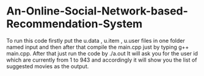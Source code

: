 An-Online-Social-Network-based-Recommendation-System
====================================================
To run this code firstly put the u.data , u.item , u.user files in one folder named input and then after that compile the main.cpp just by typing g++ main.cpp. After that just run the code by ./a.out 
It will ask you for the user id which are currently from 1 to 943 and accordingly it will show you the list of suggested movies as the output.
